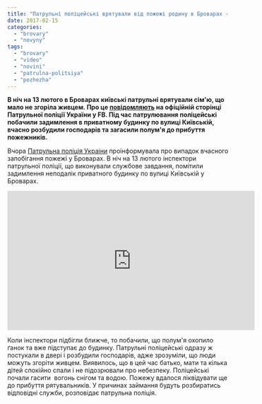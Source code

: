 ```yaml
---
title: "Патрульні поліцейські врятували від пожежі родину в Броварах - ВІДЕО"
date: 2017-02-15
categories: 
  - "brovary"
  - "novyny"
tags: 
  - "brovary"
  - "video"
  - "novini"
  - "patrulna-politsiya"
  - "pozhezha"
---
```


**В ніч на 13 лютого в Броварах київські патрульні врятували сім'ю, що мало не згоріла живцем. Про це [повідомляють](https://www.facebook.com/police.gov.ua/videos/1836088873326305/?__mref=message_bubble) на офіційній сторінці Патрульної поліції України у FB. Під час патрулювання поліцейські побачили задимлення в приватному будинку по вулиці Київській, вчасно розбудили господарів та загасили полум'я до прибуття пожежників.**

Вчора [Патрульна поліція Украіни](https://www.facebook.com/police.gov.ua/) проінформувала про випадок вчасного запобігання пожежі у Броварах. В ніч на 13 лютого інспектори патрульної поліції, що виконували службове завдання, помітили задимлення неподалік приватного будинку по вулиці Київській у Броварах.

<iframe src="https://www.youtube.com/embed/q7-ji7IXp3o" width="560" height="315" frameborder="0" allowfullscreen="allowfullscreen"></iframe>

Коли інспектори підбігли ближче, то побачили, що полум'я охопило ґанок та вже підступає до будинку. Патрульні поліцейські одразу ж постукали в двері і розбудили господарів, адже зрозуміли, що люди можуть згоріти живцем. Виявилось, що в цей час батько, мати та кілька дітей спокійно спали і не підозрювали про небезпеку. Поліцейські почали гасити  вогонь снігом та водою. Пожежу вдалося ліквідувати ще до прибуття рятувальників. У причинах займання будуть розбиратись відповідні служби, розповідає патрульна поліція.
